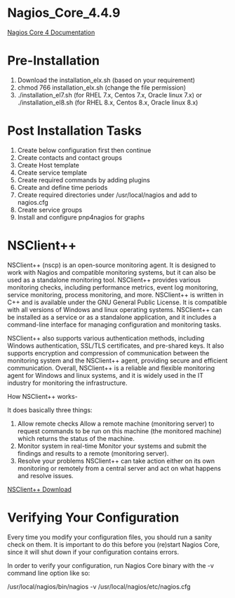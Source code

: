 # Nagios_Core_4.4.9

[Nagios Core 4 Documentation](https://assets.nagios.com/downloads/nagioscore/docs/nagioscore/4/en/index.html)



# Pre-Installation 

1. Download the installation_elx.sh (based on your requirement)
2. chmod 766 installation_elx.sh (change the file permission)
3. ./installation_el7.sh (for RHEL 7.x, Centos 7.x, Oracle linux 7.x) or 
./installation_el8.sh (for RHEL 8.x, Centos 8.x, Oracle linux 8.x)

# Post Installation Tasks

1. Create below configuration first then continue
2. Create contacts and contact groups
3. Create Host template
4. Create service template
5. Create required commands by adding plugins
6. Create and define time periods
7. Create required directories under /usr/local/nagios and add to nagios.cfg
8. Create service groups
9. Install and configure pnp4nagios for graphs



# NSClient++

NSClient++ (nscp) is an open-source monitoring agent. It is designed to work with Nagios and compatible monitoring systems, but it can also be used as a standalone monitoring tool. NSClient++ provides various monitoring checks, including performance metrics, event log monitoring, service monitoring, process monitoring, and more.
NSClient++ is written in C++ and is available under the GNU General Public License. It is compatible with all versions of Windows and linux operating systems. NSClient++ can be installed as a service or as a standalone application, and it includes a command-line interface for managing configuration and monitoring tasks.

NSClient++ also supports various authentication methods, including Windows authentication, SSL/TLS certificates, and pre-shared keys. It also supports encryption and compression of communication between the monitoring system and the NSClient++ agent, providing secure and efficient communication.
Overall, NSClient++ is a reliable and flexible monitoring agent for Windows and linux systems, and it is widely used in the IT industry for monitoring the infrastructure.

How NSClient++ works-

It does basically three things:
1. Allow remote checks Allow a remote machine (monitoring server) to request commands to be run on this machine (the monitored machine) which returns the status of the machine.
2. Monitor system in real-time Monitor your systems and submit the findings and results to a remote (monitoring server).
3. Resolve your problems NSClient++ can take action either on its own monitoring or remotely from a central server and act on what happens and resolve issues.

[NSClient++ Download](http://nsclient.com/download/)



# Verifying Your Configuration
Every time you modify your configuration files, you should run a sanity check on them. It is important to do this before you (re)start Nagios Core, since it will shut down if your configuration contains errors.

In order to verify your configuration, run Nagios Core binary with the -v command line option like so:

/usr/local/nagios/bin/nagios -v /usr/local/nagios/etc/nagios.cfg
